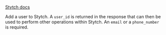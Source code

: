 [Stytch docs](https://stytch.com/docs/api/create-user)

Add a user to Stytch. A `user_id` is returned in the response that can then be used to perform other operations within Stytch. An `email` or a `phone_number` is required.

